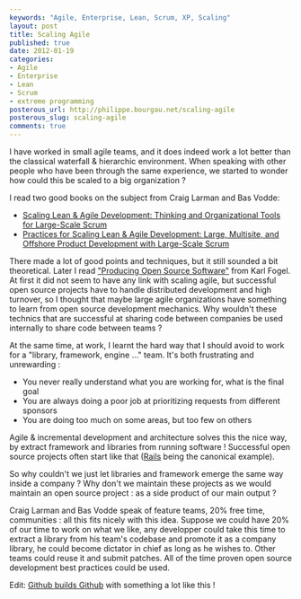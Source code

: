 ```yaml
---
keywords: "Agile, Enterprise, Lean, Scrum, XP, Scaling"
layout: post
title: Scaling Agile
published: true
date: 2012-01-19
categories:
- Agile
- Enterprise
- Lean
- Scrum
- extreme programming
posterous_url: http://philippe.bourgau.net/scaling-agile
posterous_slug: scaling-agile
comments: true
---
```

I have worked in small agile teams, and it does indeed work a lot better than the classical waterfall & hierarchic environment. When speaking with other people who have been through the same experience, we started to wonder how could this be scaled to a big organization ?

I read two good books on the subject from Craig Larman and Bas Vodde:

* [Scaling Lean & Agile Development: Thinking and Organizational Tools for Large-Scale Scrum](http://www.amazon.com/Scaling-Lean-Agile-Development-Organizational/dp/0321480961/ref=sr_1_1?tag=pbourgau-20&amp;s=books&amp;ie=UTF8&amp;qid=1326974242&amp;sr=1-1)
* [Practices for Scaling Lean & Agile Development: Large, Multisite, and Offshore Product Development with Large-Scale Scrum](http://www.amazon.com/Practices-Scaling-Lean-Agile-Development/dp/0321636406/ref=sr_1_2?tag=pbourgau-20&amp;s=books&amp;ie=UTF8&amp;qid=1326974242&amp;sr=1-2)

There made a lot of good points and techniques, but it still sounded a bit theoretical. Later I read ["Producing Open Source Software"](http://producingoss.com/) from Karl Fogel. At first it did not seem to have any link with scaling agile, but successful open source projects have to handle distributed development and high turnover, so I thought that maybe large agile organizations have something to learn from open source development mechanics. Why wouldn't these technics that are successful at sharing code between companies be used internally to share code between teams ?

At the same time, at work, I learnt the hard way that I should avoid to work for a "library, framework, engine ..." team. It's both frustrating and unrewarding :

* You never really understand what you are working for, what is the final goal
* You are always doing a poor job at prioritizing requests from different sponsors
* You are doing too much on some areas, but too few on others

Agile & incremental development and architecture solves this the nice way, by extract framework and libraries from running software ! Successful open source projects often start like that ([Rails](http://rubyonrails.org/) being the canonical example).

So why couldn't we just let libraries and framework emerge the same way inside a company ? Why don't we maintain these projects as we would maintain an open source project : as a side product of our main output ?

Craig Larman and Bas Vodde speak of feature teams, 20% free time, communities : all this fits nicely with this idea. Suppose we could have 20% of our time to work on what we like, any developper could take this time to extract a library from his team's codebase and promote it as a company library, he could become dictator in chief as long as he wishes to. Other teams could reuse it and submit patches. All of the time proven open source development best practices could be used.

Edit: [Github builds Github](http://zachholman.com/talk/how-github-uses-github-to-build-github/) with something a lot like this !

